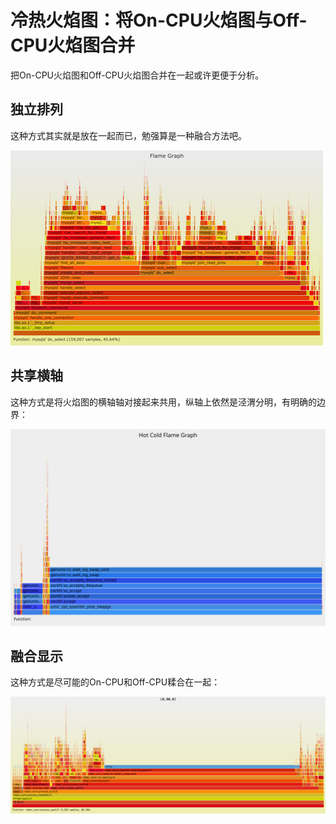 # 冷热火焰图：将On-CPU火焰图与Off-CPU火焰图合并

把On-CPU火焰图和Off-CPU火焰图合并在一起或许更便于分析。


## 独立排列

这种方式其实就是放在一起而已，勉强算是一种融合方法吧。

![冷热火焰图组合-独立排列](/img/linux/cpu-mysql-filt-500.png)

## 共享横轴

这种方式是将火焰图的横轴轴对接起来共用，纵轴上依然是泾渭分明，有明确的边界：

![冷热火焰图组合-共享横轴](/img/linux/hotcoldthread-kernel.svg)

## 融合显示

这种方式是尽可能的On-CPU和Off-CPU糅合在一起：

![冷热火焰图组合-融合显示](/img/linux/eflame-blocking.png)


